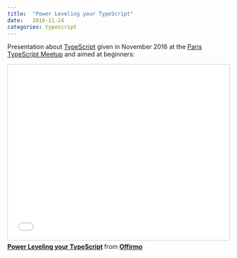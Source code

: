 ```yaml
---
title:  "Power Leveling your TypeScript"
date:   2016-11-24
categories: typescript
---
```


Presentation about [TypeScript](https://www.typescriptlang.org/index.html) given in November 2016 at the
[Paris TypeScript Meetup](https://www.meetup.com/fr-FR/Paris-Typescript/) and aimed at beginners:

<iframe src="//www.slideshare.net/slideshow/embed_code/key/aEBVgvFXMmOCGP"
width="595" height="400" frameborder="0" marginwidth="0" marginheight="0" scrolling="no"
style="border:1px solid #CCC; border-width:1px; margin-bottom:5px; max-width: 100%;" allowfullscreen>
</iframe>

<div style="margin-bottom:5px">
	<strong>
		<a href="//www.slideshare.net/Offirmo/power-leveling-your-typescript" title="Power Leveling your TypeScript" target="_blank">Power Leveling your TypeScript</a>
	</strong>
	from
	<strong>
		<a target="_blank" href="https://www.slideshare.net/Offirmo">Offirmo</a>
	</strong>
</div>
